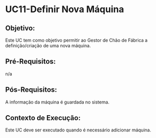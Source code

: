 # UC11-Definir Nova Máquina

## Objetivo:

Este UC tem como objetivo permitir ao Gestor de Chão de Fábrica a definição/criação de uma nova máquina.

## Pré-Requisitos:

n/a

## Pós-Requisitos:

A informação da máquina é guardada no sistema.

## Contexto de Execução:

Este UC deve ser executado quando é necessário adicionar máquina.